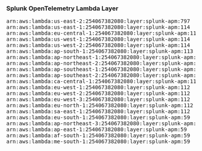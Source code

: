 <h3>Splunk OpenTelemetry Lambda Layer</h3>

<pre>
arn:aws:lambda:us-east-2:254067382080:layer:splunk-apm:797
arn:aws:lambda:us-east-1:254067382080:layer:splunk-apm:114
arn:aws:lambda:eu-central-1:254067382080:layer:splunk-apm:114
arn:aws:lambda:us-west-1:254067382080:layer:splunk-apm:114
arn:aws:lambda:us-west-2:254067382080:layer:splunk-apm:114
arn:aws:lambda:ap-south-1:254067382080:layer:splunk-apm:113
arn:aws:lambda:ap-northeast-1:254067382080:layer:splunk-apm:113
arn:aws:lambda:ap-northeast-2:254067382080:layer:splunk-apm:113
arn:aws:lambda:ap-southeast-1:254067382080:layer:splunk-apm:113
arn:aws:lambda:ap-southeast-2:254067382080:layer:splunk-apm:112
arn:aws:lambda:ca-central-1:254067382080:layer:splunk-apm:112
arn:aws:lambda:eu-west-1:254067382080:layer:splunk-apm:112
arn:aws:lambda:eu-west-2:254067382080:layer:splunk-apm:112
arn:aws:lambda:eu-west-3:254067382080:layer:splunk-apm:112
arn:aws:lambda:eu-north-1:254067382080:layer:splunk-apm:112
arn:aws:lambda:sa-east-1:254067382080:layer:splunk-apm:112
arn:aws:lambda:eu-south-1:254067382080:layer:splunk-apm:59
arn:aws:lambda:ap-northeast-3:254067382080:layer:splunk-apm:59
arn:aws:lambda:ap-east-1:254067382080:layer:splunk-apm:59
arn:aws:lambda:af-south-1:254067382080:layer:splunk-apm:59
arn:aws:lambda:me-south-1:254067382080:layer:splunk-apm:59
</pre>